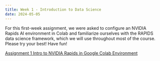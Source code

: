 ```yaml
---
title: Week 1 - Introduction to Data Science
date: 2024-05-05
---
```


For this first-week assignment, we were asked to configure an NVIDIA Rapids AI environment in Colab and familiarize ourselves with the RAPIDS data science framework, which we will use throughout most of the course.  Please try your best! Have fun! 

[Assignment 1 Intro to NVIDIA Rapids in Google Colab Environment](https://github.com/BurglarHobbit1937/skills-github-pages-Richardson/blob/296b0ea5b9d3554bd65f61296e8ba2f01d1b3504/Module-1-Lab-intro-rapids-cudf-Andrew_Richardson.ipynb)
